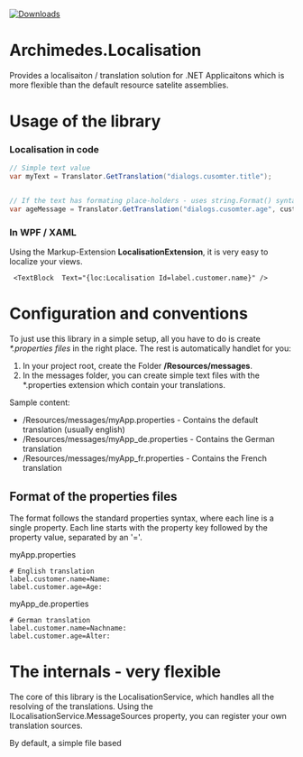 [![Downloads](https://img.shields.io/badge/download-nuget-blue.svg)](https://www.nuget.org/packages/archimedes.localisation)


# Archimedes.Localisation
Provides a localisaiton / translation solution for .NET Applicaitons which is more flexible than the default resource satelite assemblies.


# Usage of the library

### Localisation in code
```csharp
// Simple text value
var myText = Translator.GetTranslation("dialogs.cusomter.title");


// If the text has formating place-holders - uses string.Format() syntax
var ageMessage = Translator.GetTranslation("dialogs.cusomter.age", customer.Age);
```

### In WPF / XAML
Using the Markup-Extension **LocalisationExtension**, it is very easy to localize your views.
```xaml
 <TextBlock  Text="{loc:Localisation Id=label.customer.name}" />
```


# Configuration and conventions

To just use this library in a simple setup, all you have to do is create  _*.properties files_  in the right place. The rest is automatically handlet for you:

1. In your project root, create the Folder **/Resources/messages**. 
2. In the messages folder, you can create simple text files with the *.properties extension which contain your translations.

Sample content: 
* /Resources/messages/myApp.properties       - Contains the default translation (usually english)
* /Resources/messages/myApp_de.properties    - Contains the German translation
* /Resources/messages/myApp_fr.properties    - Contains the French translation


## Format of the properties files

The format follows the standard properties syntax, where each line is a single property. 
Each line starts with the property key followed by the property value, separated by an '='.

myApp.properties
```properties
# English translation
label.customer.name=Name:
label.customer.age=Age:
```

myApp_de.properties
```properties
# German translation
label.customer.name=Nachname:
label.customer.age=Alter:
```


# The internals - very flexible

The core of this library is the LocalisationService, which handles all the resolving of the translations. Using the ILocalisationService.MessageSources property, you can register your own translation sources.

By default, a simple file based 
